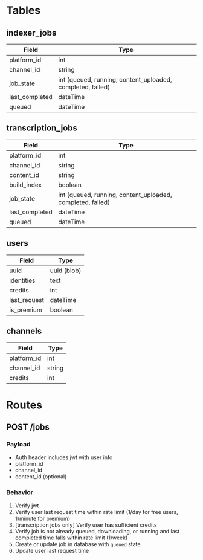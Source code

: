 # Tables
## indexer_jobs

| Field          | Type                                           |
|----------------|------------------------------------------------|
| platform_id    | int                                            |
| channel_id     | string                                         |
| job_state      | int (queued, running, content_uploaded, completed, failed) |
| last_completed | dateTime                                       |
| queued         | dateTime                                       |

## transcription_jobs

| Field          | Type                                           |
|----------------|------------------------------------------------|
| platform_id    | int                                            |
| channel_id     | string                                         |
| content_id     | string                                         |
| build_index    | boolean                                        |
| job_state      | int (queued, running, content_uploaded, completed, failed) |
| last_completed | dateTime                                       |
| queued         | dateTime                                       |

## users

| Field        | Type          |
|--------------|---------------|
| uuid         | uuid (blob)    |
| identities   | text          |
| credits      | int           |
| last_request | dateTime      |
| is_premium   | boolean       |

## channels

| Field       | Type   |
|-------------|--------|
| platform_id | int    |
| channel_id  | string |
| credits     | int    |

# Routes
## POST /jobs
### Payload
- Auth header includes jwt with user info
- platform_id
- channel_id
- content_id (optional)

### Behavior
1. Verify jwt
2. Verify user last request time within rate limit (1/day for free users, 1/minute for premium)
3. [transcription jobs only] Verify user has sufficient credits
4. Verify job is not already queued, downloading, or running and last completed time falls within rate limit (1/week)
5. Create or update job in database with `queued` state
6. Update user last request time
